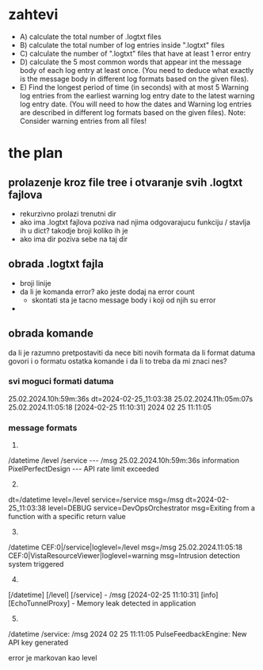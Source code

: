 
# zahtevi 
- A) calculate the total number of .logtxt files
- B) calculate the total number of log entries inside ".logtxt" files
- C) calculate the number of ".logtxt" files that have at least 1 error entry
- D) calculate the 5 most common words that appear int the message body of each log entry at least once. (You need to deduce what exactly is the message body in different log formats based on the given files).
- E) Find the longest period of time (in seconds) with at most 5 Warning log entries from the earliest warning log entry date to the latest warning log entry date. (You will need to how the dates and Warning log entries are described in different log formats based on the given files). Note: Consider warning entries from all files!




# the plan
## prolazenje kroz file tree i otvaranje svih .logtxt fajlova
- rekurzivno prolazi trenutni dir
- ako ima .logtxt fajlova poziva nad njima odgovarajucu funkciju / stavlja ih u dict?
takodje broji koliko ih je
- ako ima dir poziva sebe na taj dir

## obrada .logtxt fajla
- broji linije
- da li je komanda error? ako jeste dodaj na error count
  - skontati sta je tacno message body i koji od njih su error
- 


## obrada komande
da li je razumno pretpostaviti da nece biti novih formata
da li format datuma govori i o formatu ostatka komande i da li to treba da mi znaci nes?

### svi moguci formati datuma 
25.02.2024.10h:59m:36s
dt=2024-02-25_11:03:38
25.02.2024.11h:05m:07s
25.02.2024.11:05:18
[2024-02-25 11:10:31] 
2024 02 25 11:11:05 

### message formats
1.
/datetime /level /service --- /msg
25.02.2024.10h:59m:36s information PixelPerfectDesign --- API rate limit exceeded

2.
dt=/datetime level=/level service=/service msg=/msg
dt=2024-02-25_11:03:38 level=DEBUG service=DevOpsOrchestrator msg=Exiting from a function with a specific return value

3.
/datetime CEF:0|/service|loglevel=/level msg=/msg
25.02.2024.11:05:18 CEF:0|VistaResourceViewer|loglevel=warning msg=Intrusion detection system triggered

4.
[/datetime] [/level] [/service] - /msg
[2024-02-25 11:10:31] [info] [EchoTunnelProxy] - Memory leak detected in application

5.
/datetime /service: </level> /msg
2024 02 25 11:11:05 PulseFeedbackEngine: <info> New API key generated


error je markovan kao level